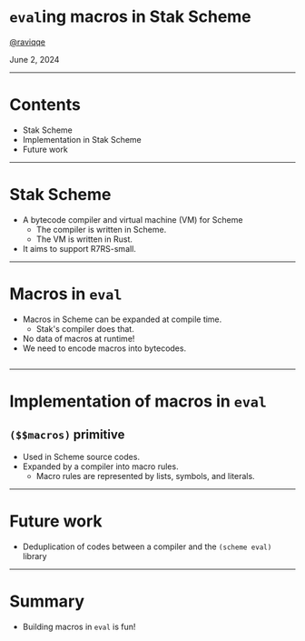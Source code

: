 # `eval`ing macros in Stak Scheme

[@raviqqe](https://github.com/raviqqe)

June 2, 2024

---

# Contents

- Stak Scheme
- Implementation in Stak Scheme
- Future work

---

# Stak Scheme

- A bytecode compiler and virtual machine (VM) for Scheme
  - The compiler is written in Scheme.
  - The VM is written in Rust.
- It aims to support R7RS-small.

---

# Macros in `eval`

- Macros in Scheme can be expanded at compile time.
  - Stak's compiler does that.
- No data of macros at runtime!
- We need to encode macros into bytecodes.

```

```

---

# Implementation of macros in `eval`

## `($$macros)` primitive

- Used in Scheme source codes.
- Expanded by a compiler into macro rules.
  - Macro rules are represented by lists, symbols, and literals.

---

# Future work

- Deduplication of codes between a compiler and the `(scheme eval)` library

---

# Summary

- Building macros in `eval` is fun!
